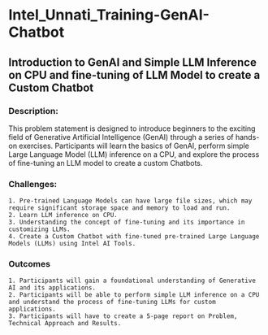 
# Intel_Unnati_Training-GenAI-Chatbot

## Introduction to GenAI and Simple LLM Inference on CPU and fine-tuning of LLM Model to create a Custom Chatbot




### Description:
This problem statement is designed to introduce beginners to the exciting field of Generative Artificial Intelligence (GenAI) through a series of hands-on exercises. Participants will learn the basics of GenAI, perform simple Large Language Model (LLM) inference on a CPU, and explore the process of fine-tuning an LLM model to create a custom Chatbots.


### Challenges:
    1. Pre-trained Language Models can have large file sizes, which may require significant storage space and memory to load and run.
    2. Learn LLM inference on CPU.
    3. Understanding the concept of fine-tuning and its importance in customizing LLMs.
    4. Create a Custom Chatbot with fine-tuned pre-trained Large Language Models (LLMs) using Intel AI Tools.
 
### Outcomes
    1. Participants will gain a foundational understanding of Generative AI and its applications.
    2. Participants will be able to perform simple LLM inference on a CPU and understand the process of fine-tuning LLMs for custom applications.
    3. Participants will have to create a 5-page report on Problem, Technical Approach and Results.
